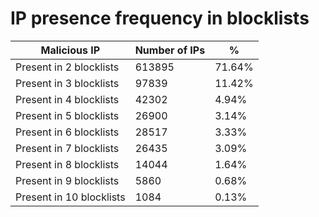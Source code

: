 # IP presence frequency in blocklists
| Malicious IP | Number of IPs | % |
|----|----|----|
| Present in 2 blocklists | 613895 | 71.64% |
| Present in 3 blocklists | 97839 | 11.42% |
| Present in 4 blocklists | 42302 | 4.94% |
| Present in 5 blocklists | 26900 | 3.14% |
| Present in 6 blocklists | 28517 | 3.33% |
| Present in 7 blocklists | 26435 | 3.09% |
| Present in 8 blocklists | 14044 | 1.64% |
| Present in 9 blocklists | 5860 | 0.68% |
| Present in 10 blocklists | 1084 | 0.13% |
